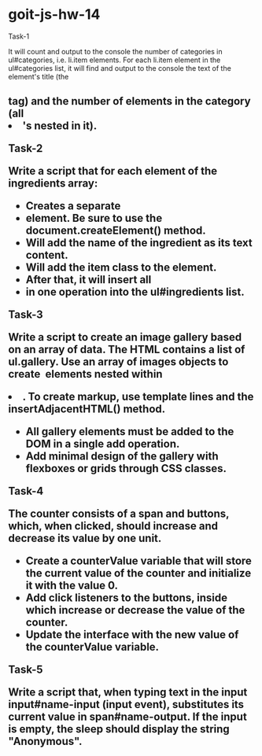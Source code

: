 # goit-js-hw-14

Task-1

It will count and output to the console the number of categories in ul#categories, i.e. li.item elements.
For each li.item element in the ul#categories list, it will find and output to the console the text of the element's title (the <h2> tag) and the number of elements in the category (all <li>'s nested in it).

Task-2

Write a script that for each element of the ingredients array:
- Creates a separate <li> element. Be sure to use the document.createElement() method.
- Will add the name of the ingredient as its text content.
- Will add the item class to the element.
- After that, it will insert all <li> in one operation into the ul#ingredients list.


Task-3

Write a script to create an image gallery based on an array of data. The HTML contains a list of ul.gallery.
Use an array of images objects to create <img> elements nested within <li>. To create markup, use template lines and the insertAdjacentHTML() method.
- All gallery elements must be added to the DOM in a single add operation.
- Add minimal design of the gallery with flexboxes or grids through CSS classes.

Task-4

The counter consists of a span and buttons, which, when clicked, should increase and decrease its value by one unit.
- Create a counterValue variable that will store the current value of the counter and initialize it with the value 0.
- Add click listeners to the buttons, inside which increase or decrease the value of the counter.
- Update the interface with the new value of the counterValue variable.

Task-5

Write a script that, when typing text in the input input#name-input (input event), substitutes its current value in span#name-output. If the input is empty, the sleep should display the string "Anonymous".


